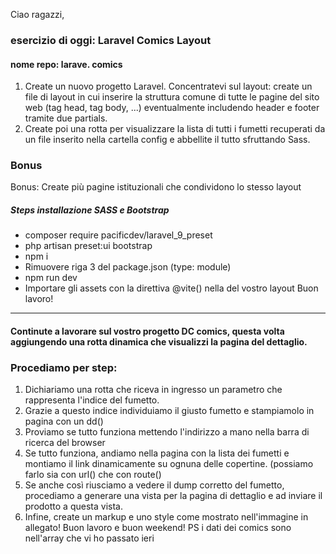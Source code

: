 Ciao ragazzi,
### esercizio di oggi: Laravel Comics Layout
#### nome repo: larave. comics
1. Create un nuovo progetto Laravel. Concentratevi sul layout: create un file di layout in cui inserire la struttura comune di tutte le pagine del sito web (tag head, tag body, ...) eventualmente includendo header e footer tramite due partials.
2. Create poi una rotta per visualizzare la lista di tutti i fumetti recuperati da un file inserito nella cartella config e abbellite il tutto sfruttando Sass.
### Bonus
Bonus:
Create più pagine istituzionali che condividono lo stesso layout
##### Steps installazione SASS e Bootstrap
- composer require pacificdev/laravel_9_preset
- php artisan preset:ui bootstrap
- npm i
- Rimuovere riga 3 del package.json (type: module)
- npm run dev
- Importare gli assets con la direttiva @vite() nella  <head> del vostro layout
Buon lavoro!
---

#### Continute a lavorare sul vostro progetto DC comics, questa volta aggiungendo una rotta dinamica che visualizzi la pagina del dettaglio.
### Procediamo per step:
 1. Dichiariamo una rotta che riceva in ingresso un parametro che rappresenta l'indice del fumetto.
 2.  Grazie a questo indice individuiamo il giusto fumetto e stampiamolo in pagina con un dd()
3.  Proviamo se tutto funziona mettendo l'indirizzo a mano nella barra di ricerca del browser
4.  Se tutto funziona, andiamo nella pagina con la lista dei fumetti e montiamo il link dinamicamente su ognuna delle copertine.  (possiamo farlo sia con url() che con route()
5.  Se anche così riusciamo a vedere il dump corretto del fumetto, procediamo a generare una vista per la pagina di dettaglio e ad inviare il prodotto a questa vista.
6. Infine, create un markup e uno style come mostrato nell'immagine in allegato!
Buon lavoro e buon weekend!
PS i dati dei comics sono nell'array che vi ho passato ieri